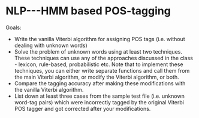 # NLP---HMM based POS-tagging

Goals:

- Write the vanilla Viterbi algorithm for assigning POS tags (i.e. without dealing with unknown words) 
- Solve the problem of unknown words using at least two techniques. These techniques can use any of the approaches discussed in the class - lexicon, rule-based, probabilistic etc. Note that to implement these techniques, you can either write separate functions and call them from the main Viterbi algorithm, or modify the Viterbi algorithm, or both.
- Compare the tagging accuracy after making these modifications with the vanilla Viterbi algorithm.
- List down at least three cases from the sample test file (i.e. unknown word-tag pairs) which were incorrectly tagged by the original Viterbi POS tagger and got corrected after your modifications.
